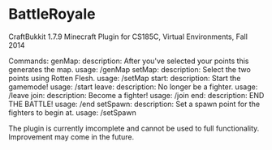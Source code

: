 BattleRoyale
============
CraftBukkit 1.7.9 Minecraft Plugin for CS185C, Virtual Environments, Fall 2014

Commands:
  genMap:
        description: After you've selected your points this generates the map.
        usage: /genMap <Number of Rows and Columns in the Map>
    setMap:
        description: Select the two points using Rotten Flesh.
        usage: /setMap
    start:
        description: Start the gamemode!
        usage: /start
    leave:
        description: No longer be a fighter.
        usage: /leave
    join:
        description: Become a fighter!
        usage: /join
    end:
        description: END THE BATTLE!
        usage: /end
    setSpawn:
        description: Set a spawn point for the fighters to begin at.
        usage: /setSpawn
        

The plugin is currently imcomplete and cannot be used to full functionality. Improvement may come in the future.
